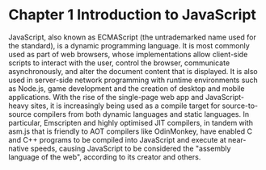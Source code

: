 # Chapter 1 Introduction to JavaScript

JavaScript, also known as ECMAScript (the untrademarked name used for the standard), is a dynamic programming language. It is most commonly used as part of web browsers, whose implementations allow client-side scripts to interact with the user, control the browser, communicate asynchronously, and alter the document content that is displayed. It is also used in server-side network programming with runtime environments such as Node.js, game development and the creation of desktop and mobile applications. With the rise of the single-page web app and JavaScript-heavy sites, it is increasingly being used as a compile target for source-to-source compilers from both dynamic languages and static languages. In particular, Emscripten and highly optimised JIT compilers, in tandem with asm.js that is friendly to AOT compilers like OdinMonkey, have enabled C and C++ programs to be compiled into JavaScript and execute at near-native speeds, causing JavaScript to be considered the "assembly language of the web", according to its creator and others.